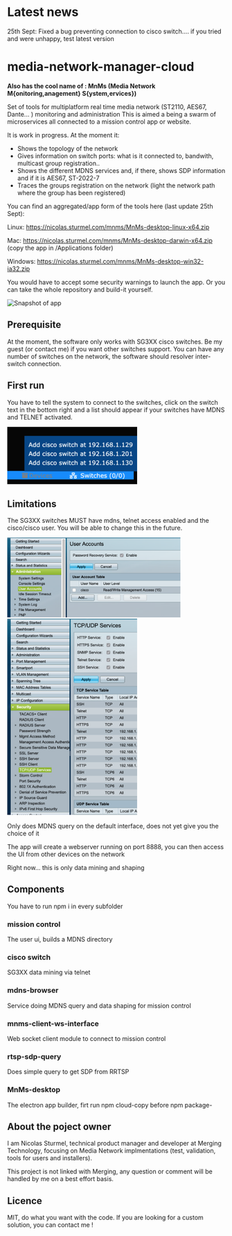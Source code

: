 # Latest news

25th Sept: Fixed a bug preventing connection to cisco switch.... if you tried and were unhappy, test latest version

# media-network-manager-cloud

**Also has the cool name of : MnMs (Media Network M{onitoring,anagement} S{ystem,ervices})**

Set of tools for multiplatform real time media network (ST2110, AES67, Dante... ) monitoring and administration
This is aimed a being a swarm of microservices all connected to a mission control app or website. 

It is work in progress. At the moment it:
* Shows the topology of the network
* Gives information on switch ports: what is it connected to, bandwith, multicast group registration..
* Shows the different MDNS services and, if there, shows SDP information and if it is AES67, ST-2022-7 
* Traces the groups registration on the network (light the network path where the group has been registered)

You can find an aggregated/app form of the tools here (last update 25th Sept):  

Linux: https://nicolas.sturmel.com/mnms/MnMs-desktop-linux-x64.zip  

Mac: https://nicolas.sturmel.com/mnms/MnMs-desktop-darwin-x64.zip  (copy the app in /Applications folder)

Windows: https://nicolas.sturmel.com/mnms/MnMs-desktop-win32-ia32.zip

You would have to accept some security warnings to launch the app. Or you can take the whole repository and build-it yourself.

![Snapshot of app](https://raw.githubusercontent.com/nicolassturmel/media-network-manager-cloud/master/media_assets/image001.png)

## Prerequisite

At the moment, the software only works with SG3XX cisco switches. Be my guest (or contact me) if you want other switches support. You can have any number of switches on the network, the software should resolver inter-switch connection.

## First run

You have to tell the system to connect to the switches, click on the switch text in the bottom right and a list should appear if your switches have MDNS and TELNET activated.

<img src="./media_assets/image002.png" width="300" alt="">

## Limitations

The SG3XX switches MUST have mdns, telnet access enabled and the cisco/cisco user. You will be able to change this in the future.

<img src="./media_assets/image003.png" width="400" alt="">
<img src="./media_assets/image004.png" width="300" alt="">

Only does MDNS query on the default interface, does not yet give you the choice of it

The app will create a webserver running on port 8888, you can then access the UI from other devices on the network

Right now... this is only data mining and shaping

## Components

You have to run npm i in every subfolder

### mission control

The user ui, builds a MDNS directory

### cisco switch

SG3XX data mining via telnet

### mdns-browser

Service doing MDNS query and data shaping for mission control

###  mnms-client-ws-interface

Web socket client module to connect to mission control

### rtsp-sdp-query

Does simple query to get SDP from RRTSP

### MnMs-desktop

The electron app builder, firt run npm cloud-copy before npm package-<system>

## About the poject owner

I am Nicolas Sturmel, technical product manager and developer at Merging Technology, focusing on Media Network implmentations (test, validation, tools for users and installers). 

This project is not linked with Merging, any question or comment will be handled by me on a best effort basis.

## Licence

MIT, do what you want with the code.
If you are looking for a custom solution, you can contact me !

